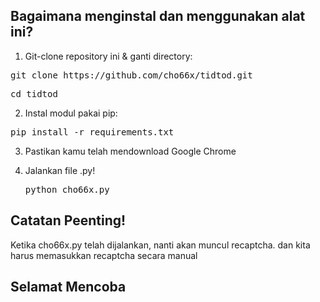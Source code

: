 ## Bagaimana menginstal dan menggunakan alat ini?


1. Git-clone repository ini & ganti directory:
<pre>git clone https://github.com/cho66x/tidtod.git</pre>
   <pre>cd tidtod</pre>
   
2. Instal modul pakai pip:
<pre>pip install -r requirements.txt</pre>

3. Pastikan kamu telah mendownload Google Chrome

4. Jalankan file .py!
   <pre>python cho66x.py</pre>
   
## Catatan Peenting!
Ketika cho66x.py telah dijalankan, nanti akan muncul recaptcha. dan kita harus memasukkan recaptcha secara manual

## Selamat Mencoba
